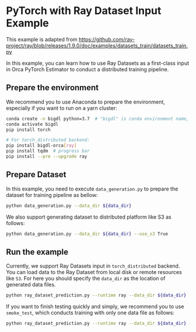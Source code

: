 # PyTorch with Ray Dataset Input Example

This example is adapted from
https://github.com/ray-project/ray/blob/releases/1.9.0/doc/examples/datasets_train/datasets_train.py

In this example, you can learn how to use Ray Datasets as a first-class input in Orca PyTorch Estimator to conduct a distributed training pipeline.

## Prepare the environment

We recommend you to use Anaconda to prepare the environment, especially if you want to run on a yarn cluster:

```bash
conda create -n bigdl python=3.7  # "bigdl" is conda environment name, you can use any name you like.
conda activate bigdl
pip install torch

# For torch_distributed backend:
pip install bigdl-orca[ray]
pip install tqdm  # progress bar
pip install --pre --upgrade ray
```

## Prepare Dataset

In this example, you need to execute `data_generation.py` to prepare the dataset for training pipeline as bellow:

```bash
python data_generation.py --data_dir ${data_dir}
```

We also support generating dataset to distributed platform like S3 as follows:

```bash
python data_generation.py --data_dir ${data_dir} --use_s3 True
```

## Run the example

Currently, we support Ray Datasets input in `torch_distributed` backend. You can load data to the Ray Dataset from local disk or remote resources like `S3`. For here you should specify the `data_dir` as the location of generated data files.

```bash
python ray_dataset_prediction.py --runtime ray --data_dir ${data_dir}
```

If you want to finish testing quickly and simply, we recommend you to use `smoke_test`, which conducts training with only one data file as follows:

```bash
python ray_dataset_prediction.py --runtime ray --data_dir ${data_dir} --smoke_test True
```
